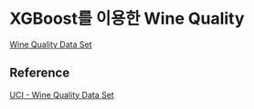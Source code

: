 # XGBoost를 이용한 Wine Quality 

[Wine Quality Data Set](https://archive.ics.uci.edu/ml/datasets/wine+quality)

## Reference

[UCI - Wine Quality Data Set](https://archive.ics.uci.edu/ml/datasets/wine+quality)
